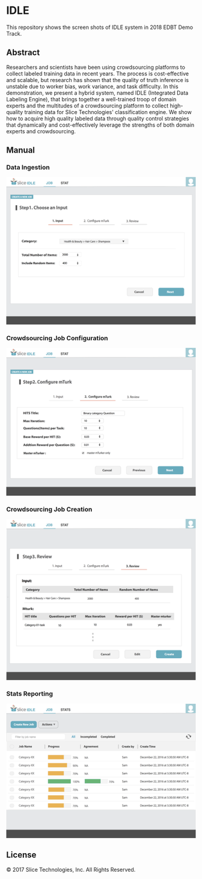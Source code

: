 # IDLE

This repository shows the screen shots of IDLE system in 2018 EDBT Demo Track.

## Abstract

Researchers and scientists have been using crowdsourcing platforms to collect labeled training data in recent years. The process is cost-effective and scalable, but research has shown that the quality of truth inference is unstable due to worker bias, work variance, and task difficulty. In this demonstration, we present a hybrid system, named IDLE (Integrated Data Labeling Engine), that brings together a well-trained troop of domain experts and the multitudes of a crowdsourcing platform to collect high-quality training data for Slice Technologies'  classification engine. We show how to acquire high quality labeled data through quality control strategies that dynamically and cost-effectively leverage the strengths of both domain experts and crowdsourcing.

## Manual

### Data Ingestion

![Data Ingestion](./Step1.png)

### Crowdsourcing Job Configuration

![Crowdsourcing Job Configuration](./Step2.png)

### Crowdsourcing Job Creation

![Crowdsourcing Job Creation](./Step3.png)

### Stats Reporting

![Stats Reoprting](./Dashboard.png)

## License

&copy; 2017 Slice Technologies, Inc. All Rights Reserved.
